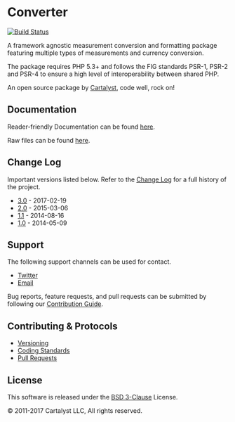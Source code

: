 # Converter

[![Build Status](https://travis-ci.org/cartalyst/converter.svg?branch=3.0)](https://travis-ci.org/cartalyst/converter)

A framework agnostic measurement conversion and formatting package featuring multiple types of measurements and currency conversion.

The package requires PHP 5.3+ and follows the FIG standards PSR-1, PSR-2 and PSR-4 to ensure a high level of interoperability between shared PHP.

An open source package by [Cartalyst](https://cartalyst.com), code well, rock on!

## Documentation

Reader-friendly Documentation can be found [here](https://cartalyst.com/manual/converter/3.0).

Raw files can be found [here](https://github.com/cartalyst/converter/tree/docs/3.0).

## Change Log

Important versions listed below. Refer to the [Change Log](CHANGELOG.md) for a full history of the project.

- [3.0](CHANGELOG.md) - 2017-02-19
- [2.0](CHANGELOG.md) - 2015-03-06
- [1.1](CHANGELOG.md) - 2014-08-16
- [1.0](CHANGELOG.md) - 2014-05-09

## Support

The following support channels can be used for contact.

- [Twitter](https://twitter.com/@cartalyst)
- [Email](mailto:help@cartalyst.com)

Bug reports, feature requests, and pull requests can be submitted by following our [Contribution Guide](CONTRIBUTING.md).

## Contributing & Protocols

- [Versioning](CONTRIBUTING.md#versioning)
- [Coding Standards](CONTRIBUTING.md#coding-standards)
- [Pull Requests](CONTRIBUTING.md#pull-requests)

## License

This software is released under the [BSD 3-Clause](LICENSE) License.

© 2011-2017 Cartalyst LLC, All rights reserved.
